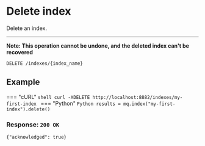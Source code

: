 
# Delete index
Delete an index. 

***

**Note: This operation cannot be undone, and the deleted index can't be recovered**

```http
DELETE /indexes/{index_name}
```

## Example
=== "cURL"
    ```shell
    curl -XDELETE http://localhost:8882/indexes/my-first-index
    ```
=== "Python"
    ```Python
    results = mq.index("my-first-index").delete()
    ```

### Response: `200 OK`
```
{"acknowledged": true}
```
